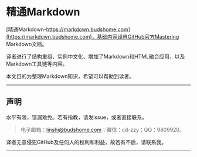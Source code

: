 # 精通Markdown

[精通Markdown-https://markdown.budshome.com](https://markdown.budshome.com)，基础内容译自GitHub官方Mastering Markdown文档。

译者进行了结构重组、实例中文化、增加了Markdown和HTML融合应用，以及Markdown工具链等内容。

本文目的为整理Markdown知识，希望可以帮助到读者。

------

## 声明

水平有限，错漏难免。若有指教，请发issue，或者直接联系。

> 电子邮箱：linshi@budshome.com；微信：cd-zzy；QQ：9809920。

译者无意侵犯GitHub及任何人的权利和利益，故若有不适，请联系我。

------
